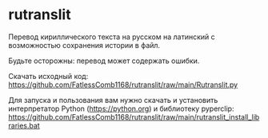 # rutranslit
Перевод кириллического текста на русском на латинский с возможностью сохранения истории в файл.

Будьте осторожны: перевод может содержать ошибки.

Скачать исходный код: https://github.com/FatlessComb1168/rutranslit/raw/main/Rutranslit.py

Для запуска и пользования вам нужно скачать и установить интерпретатор Python (https://python.org) и библиотеку pyperclip: https://github.com/FatlessComb1168/rutranslit/raw/main/rutranslit_install_libraries.bat
